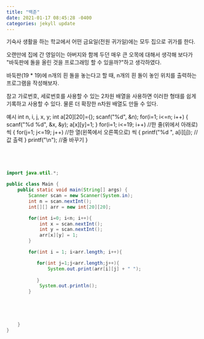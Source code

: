 ```yaml
---
title: "백준"
date: 2021-01-17 08:45:28 -0400
categories: jekyll update
---
```


기숙사 생활을 하는 학교에서 어떤 금요일(전원 귀가일)에는 모두 집으로 귀가를 한다.

오랜만에 집에 간 영일이는 아버지와 함께 두던 매우 큰 오목에 대해서 생각해 보다가
"바둑판에 돌을 올린 것을 프로그래밍 할 수 있을까?"하고 생각하였다.

바둑판(19 * 19)에 n개의 흰 돌을 놓는다고 할 때,
n개의 흰 돌이 놓인 위치를 출력하는 프로그램을 작성해보자.



참고
가로번호, 세로번호를 사용할 수 있는 2차원 배열을 사용하면
이러한 형태를 쉽게 기록하고 사용할 수 있다. 물론 더 확장한 n차원 배열도 만들 수 있다.

예시
int n, i, j, x, y;
int a[20][20]={};
scanf("%d", &n);
for(i=1; i<=n; i++)
{
  scanf("%d %d", &x, &y);
  a[x][y]=1;
}
for(i=1; i<=19; i++) //한 줄(위에서 아래로) 씩
{
  for(j=1; j<=19; j++) //한 열(왼쪽에서 오른쪽으로) 씩
  {
    printf("%d ", a[i][j]); //값 출력
  }
  printf("\n"); //줄 바꾸기
}


```java




import java.util.*;

public class Main {
	public static void main(String[] args) {
		Scanner scan = new Scanner(System.in);
		int n = scan.nextInt();
		int[][] arr = new int[20][20];

		for(int i=0; i<n; i++){
		    int x = scan.nextInt();
		    int y = scan.nextInt();
		    arr[x][y] = 1;
		}

		for(int i = 1; i<arr.length; i++){

		   for(int j=1;j<arr.length;j++){
		       System.out.print(arr[i][j] + " ");
	
		   } 
		    System.out.println();
		}
		




	}
}




```
